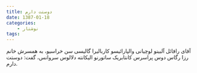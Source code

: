 ```yaml
---
title: دوستت دارم
date: 1387-01-18
categories:
    - نوشتار
tags:
---
```


آقای رافائل آلبینو لوچیانی والپارائیسو کاربالیرا گالیسی سن خراسیو، به همسرش خانم رزا رگاس دوس پراسرس کانتابریک ساتورنو الیکانته دلالوس سروانس، گفت: دوستت دارم.
